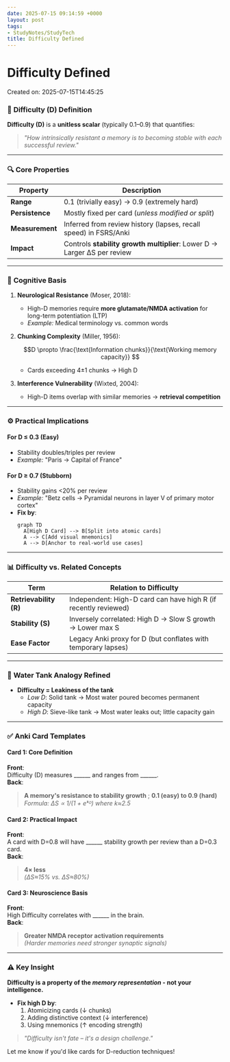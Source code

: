 ```yaml
---
date: 2025-07-15 09:14:59 +0000
layout: post
tags:
- StudyNotes/StudyTech
title: Difficulty Defined
---
```


# Difficulty Defined
Created on: 2025-07-15T14:45:25

### 🎯 **Difficulty (D) Definition**  
**Difficulty (D)** is a **unitless scalar** (typically 0.1–0.9) that quantifies:  
> *"How intrinsically resistant a memory is to becoming stable with each successful review."*  

---

### 🔍 **Core Properties**  
| **Property**          | **Description**                                                                 |  
|------------------------|---------------------------------------------------------------------------------|  
| **Range**              | 0.1 (trivially easy) → 0.9 (extremely hard)                                    |  
| **Persistence**        | Mostly fixed per card (*unless modified or split*)                              |  
| **Measurement**        | Inferred from review history (lapses, recall speed) in FSRS/Anki               |  
| **Impact**             | Controls **stability growth multiplier**: Lower D → Larger ΔS per review       |  

---

### 🧠 **Cognitive Basis**  
1. **Neurological Resistance** (Moser, 2018):  
   - High-D memories require **more glutamate/NMDA activation** for long-term potentiation (LTP)  
   - *Example:* Medical terminology vs. common words  

2. **Chunking Complexity** (Miller, 1956):  
   ```math  
   D \propto \frac{\text{Information chunks}}{\text{Working memory capacity}}  
   ```  
   - Cards exceeding 4±1 chunks → High D  

3. **Interference Vulnerability** (Wixted, 2004):  
   - High-D items overlap with similar memories → **retrieval competition**  

---

### ⚙️ **Practical Implications**  
#### For **D ≤ 0.3** (Easy)  
- Stability doubles/triples per review  
- *Example:* "Paris → Capital of France"  

#### For **D ≥ 0.7** (Stubborn)  
- Stability gains <20% per review  
- *Example:* "Betz cells → Pyramidal neurons in layer V of primary motor cortex"  
- **Fix by**:  
  ```mermaid  
  graph TD  
    A[High D Card] --> B[Split into atomic cards]  
    A --> C[Add visual mnemonics]  
    A --> D[Anchor to real-world use cases]  
  ```  

---

### 📊 **Difficulty vs. Related Concepts**  
| **Term**           | **Relation to Difficulty**                                  |  
|--------------------|-------------------------------------------------------------|  
| **Retrievability (R)** | Independent: High-D card can have high R (if recently reviewed) |  
| **Stability (S)**  | Inversely correlated: High D → Slow S growth → Lower max S  |  
| **Ease Factor**    | Legacy Anki proxy for D (but conflates with temporary lapses) |  

---

### 🌊 **Water Tank Analogy Refined**  
- **Difficulty = Leakiness of the tank**  
  - *Low D*: Solid tank → Most water poured becomes permanent capacity  
  - *High D*: Sieve-like tank → Most water leaks out; little capacity gain  

---

### ✅ **Anki Card Templates**  
#### Card 1: Core Definition  
**Front**:  
Difficulty (D) measures ______ and ranges from ______.  
**Back**:  
> **A memory's resistance to stability growth** ; **0.1 (easy) to 0.9 (hard)**  
> *Formula: ΔS ∝ 1/(1 + eᵏᴰ) where k≈2.5*  

#### Card 2: Practical Impact  
**Front**:  
A card with D=0.8 will have ______ stability growth per review than a D=0.3 card.  
**Back**:  
> **4× less**  
> *(ΔS≈15% vs. ΔS≈80%)*  

#### Card 3: Neuroscience Basis  
**Front**:  
High Difficulty correlates with ______ in the brain.  
**Back**:  
> **Greater NMDA receptor activation requirements**  
> *(Harder memories need stronger synaptic signals)*  

---

### ⚠️ **Key Insight**  
**Difficulty is a property of the *memory representation* - not your intelligence.**  
- **Fix high D by**:  
  1. Atomicizing cards (↓ chunks)  
  2. Adding distinctive context (↓ interference)  
  3. Using mnemonics (↑ encoding strength)  

> *"Difficulty isn't fate – it's a design challenge."*  

Let me know if you'd like cards for D-reduction techniques!
